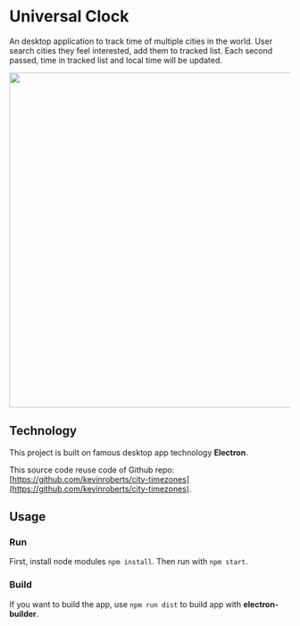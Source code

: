 # Universal Clock
An desktop application to track time of multiple cities in the world. User search cities they feel interested, add them to tracked list. Each second passed, time in tracked list and local time will be updated.

<img src="https://github.com/namlt2882/universal_clock/blob/master/imgs/universal%20clock.PNG" width="600">

## Technology
This project is built on famous desktop app technology **Electron**.

This source code reuse code of Github repo: [https://github.com/kevinroberts/city-timezones](https://github.com/kevinroberts/city-timezones).

## Usage
### Run
First, install node modules `npm install`.
Then run with `npm start`.

### Build
If you want to build the app, use `npm run dist` to build app with **electron-builder**.
